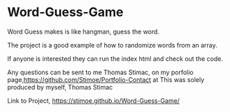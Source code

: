 # Word-Guess-Game

Word Guess makes is like hangman, guess the word.

The project is a good example of how to randomize words from an array.

If anyone is interested they can run the index html and check out the code.

Any questions can be sent to me Thomas Stimac, on my porfolio page,https://github.com/Stimoe/Portfolio-Contact at  This was solely produced by myself, Thomas Stimac

Link to Project, https://stimoe.github.io/Word-Guess-Game/

